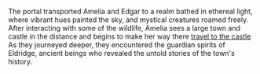 
The portal transported Amelia and Edgar to a realm bathed in ethereal light, where vibrant hues painted the sky, and mystical creatures roamed freely. 
After interacting with some of the wildlife, Amelia sees a large town and castle in the distance and begins to make her way there [travel to the castle](castle-option.md)
As they journeyed deeper, they encountered the guardian spirits of Eldridge, ancient beings who revealed the untold stories of the town's history. 

